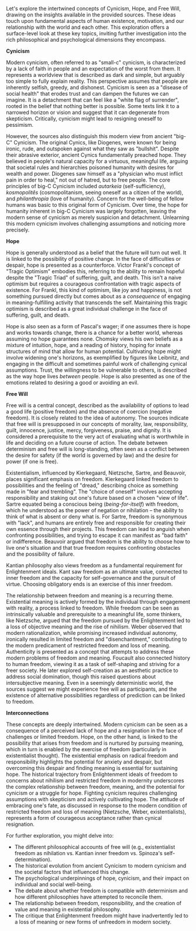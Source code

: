 Let's explore the intertwined concepts of Cynicism, Hope, and Free Will, drawing on the insights available in the provided sources. These ideas touch upon fundamental aspects of human existence, motivation, and our relationship with the world and each other. This exploration offers a surface-level look at these key topics, inviting further investigation into the rich philosophical and psychological dimensions they encompass.

**Cynicism**

Modern cynicism, often referred to as "small-c" cynicism, is characterized by a lack of faith in people and an expectation of the worst from them. It represents a worldview that is described as dark and simple, but arguably too simple to fully explain reality. This perspective assumes that people are inherently selfish, greedy, and dishonest. Cynicism is seen as a "disease of social health" that erodes trust and can dampen the futures we can imagine. It is a detachment that can feel like a "white flag of surrender", rooted in the belief that nothing better is possible. Some texts link it to a narrowed horizon or vision and suggest that it can degenerate from skepticism. Critically, cynicism might lead to resigning oneself to pessimism.

However, the sources also distinguish this modern view from ancient "big-C" Cynicism. The original Cynics, like Diogenes, were known for being ironic, rude, and outspoken against what they saw as "bullshit". Despite their abrasive exterior, ancient Cynics fundamentally preached hope. They believed in people's natural capacity for a virtuous, meaningful life, arguing that societal rules and hierarchies poisoned humanity with desires for wealth and power. Diogenes saw himself as a "physician who must inflict pain in order to heal," not out of hatred, but to free people. The core principles of big-C Cynicism included _autarkeia_ (self-sufficiency), _kosmopolitês_ (cosmopolitanism, seeing oneself as a citizen of the world), and _philanthropía_ (love of humanity). Concern for the well-being of fellow humans was basic to this original form of Cynicism. Over time, the hope for humanity inherent in big-C Cynicism was largely forgotten, leaving the modern sense of cynicism as merely suspicion and detachment. Unlearning this modern cynicism involves challenging assumptions and noticing more precisely.

**Hope**

Hope is generally understood as a belief that the future will turn out well. It is linked to the possibility of positive change. In the face of difficulties or despair, hope is presented as a counterforce. Victor Frankl's concept of "Tragic Optimism" embodies this, referring to the ability to remain hopeful despite the "Tragic Triad" of suffering, guilt, and death. This isn't a naive optimism but requires a courageous confrontation with tragic aspects of existence. For Frankl, this kind of optimism, like joy and happiness, is not something pursued directly but comes about as a _consequence_ of engaging in meaning-fulfilling activity that transcends the self. Maintaining this tragic optimism is described as a great individual challenge in the face of suffering, guilt, and death.

Hope is also seen as a form of Pascal's wager; if one assumes there is hope and works towards change, there is a chance for a better world, whereas assuming no hope guarantees none. Chomsky views his own beliefs as a mixture of intuition, hope, and a reading of history, hoping for innate structures of mind that allow for human potential. Cultivating hope might involve widening one's horizons, as exemplified by figures like Leibnitz, and engaging in the difficult and sometimes painful work of challenging cynical assumptions. Trust, the willingness to be vulnerable to others, is described as the way hope lives _between_ people. Hope is also presented as one of the emotions related to desiring a good or avoiding an evil.

**Free Will**

Free will is a central concept, described as the availability of options to lead a good life (positive freedom) and the absence of coercion (negative freedom). It is closely related to the idea of autonomy. The sources indicate that free will is presupposed in our concepts of morality, law, responsibility, guilt, innocence, justice, mercy, forgiveness, praise, and dignity. It is considered a prerequisite to the very act of evaluating what is worthwhile in life and deciding on a future course of action. The debate between determinism and free will is long-standing, often seen as a conflict between the desire for safety (if the world is governed by law) and the desire for power (if one is free).

Existentialism, influenced by Kierkegaard, Nietzsche, Sartre, and Beauvoir, places significant emphasis on freedom. Kierkegaard linked freedom to possibilities and the feeling of "dread," describing choice as something made in "fear and trembling". The "choice of oneself" involves accepting responsibility and staking out one's future based on a chosen "view of life". Sartre equated being a conscious being (_being-for-itself_) with freedom, which he understood as the power of negation or nihilation – the ability to think of what is absent or deny what is. For Sartre, freedom is synonymous with "lack", and humans are entirely free and responsible for creating their own essence through their projects. This freedom can lead to anguish when confronting possibilities, and trying to escape it can manifest as "bad faith" or indifference. Beauvoir argued that freedom is the ability to choose how to live one's situation and that true freedom requires confronting obstacles and the possibility of failure.

Kantian philosophy also views freedom as a fundamental requirement for Enlightenment ideals. Kant saw freedom as an ultimate value, connected to inner freedom and the capacity for self-governance and the pursuit of virtue. Choosing obligatory ends is an exercise of this inner freedom.

The relationship between freedom and meaning is a recurring theme. Existential meaning is actively formed by the individual through engagement with reality, a process linked to freedom. While freedom can be seen as intrinsically valuable and prerequisite to a meaningful life, some thinkers, like Nietzsche, argued that the freedom pursued by the Enlightenment led to a loss of objective meaning and the rise of nihilism. Weber observed that modern rationalization, while promising increased individual autonomy, ironically resulted in limited freedom and "disenchantment," contributing to the modern predicament of restricted freedom and loss of meaning. Authenticity is presented as a concept that attempts to address these modern problems of freedom and meaning. Foucault also connected history to human freedom, viewing it as a task of self-shaping and striving for a freer society. He later explored self-creation as an aesthetic practice to address social domination, though this raised questions about intersubjective meaning. Even in a seemingly deterministic world, the sources suggest we might experience free will as participants, and the existence of alternative possibilities regardless of prediction can be linked to freedom.

**Interconnections**

These concepts are deeply intertwined. Modern cynicism can be seen as a consequence of a perceived lack of hope and a resignation in the face of challenges or limited freedom. Hope, on the other hand, is linked to the possibility that arises from freedom and is nurtured by pursuing meaning, which in turn is enabled by the exercise of freedom (particularly in existentialist thought). The existential emphasis on radical freedom and responsibility highlights the potential for anxiety and despair, but overcoming this despair and finding meaning is essential for sustaining hope. The historical trajectory from Enlightenment ideals of freedom to concerns about nihilism and restricted freedom in modernity underscores the complex relationship between freedom, meaning, and the potential for cynicism or a struggle for hope. Fighting cynicism requires challenging assumptions with skepticism and actively cultivating hope. The attitude of embracing one's fate, as discussed in response to the modern condition of restricted freedom and loss of meaning (Nietzsche, Weber, existentialists), represents a form of courageous acceptance rather than cynical resignation.

For further exploration, you might delve into:

- The different philosophical accounts of free will (e.g., existentialist freedom as nihilation vs. Kantian inner freedom vs. Spinoza's self-determination).
- The historical evolution from ancient Cynicism to modern cynicism and the societal factors that influenced this change.
- The psychological underpinnings of hope, cynicism, and their impact on individual and social well-being.
- The debate about whether freedom is compatible with determinism and how different philosophies have attempted to reconcile them.
- The relationship between freedom, responsibility, and the creation of value and meaning in existential philosophy.
- The critique that Enlightenment freedom might have inadvertently led to a loss of meaning or new forms of unfreedom in modern society.